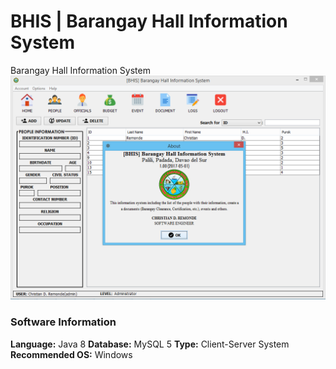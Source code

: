 # BHIS | Barangay Hall Information System

Barangay Hall Information System
![BHIS UI](https://github.com/xtiandr97/Misc/blob/master/img/xdr-00002.png)

### Software Information
**Language:** Java 8
**Database:** MySQL 5
**Type:** Client-Server System
**Recommended OS:** Windows
